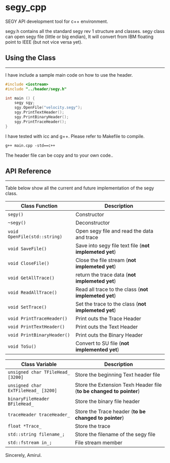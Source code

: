 # segy_cpp
SEGY API development tool for c++ environment.

segy.h contains all the standard segy rev 1 structure and classes. segy class can open segy file (little or big endian), It will convert from IBM floating point to IEEE (but not vice versa yet).

## Using the Class
----
I have include a sample main code on how to use the header.   

~~~C
#include <iostream>
#include "../header/segy.h"

int main () {
	segy sgy;
	sgy.OpenFile("velocity.segy");
	sgy.PrintTextHeader();
	sgy.PrintBinaryHeader();
	sgy.PrintTraceHeader();
}
~~~

I have tested with icc and g++. Please refer to Makefile to compile.

~~~makefile
g++ main.cpp -std==c++
~~~

The header file can be copy and to your own code..

## API Reference
-----
Table below show all the current and future implementation of the segy class.

Class Function              | Description 												|
--------------------------- | --------------------------------------------------------- |
`segy()` 					| Constructor 												|
`~segy()` 					| Deconstructor 											|
`void OpenFile(std::string)`| Open segy file and read the data and trace   				|
`void SaveFile()` 			| Save into segy file text file  (**not implemeted yet**)	|
`void CloseFile()`			| Close the file stream (**not implemeted yet**)  			|
`void GetAllTrace()`		| return the trace data	(**not implemeted yet**) 			|
`void ReadAllTrace()`		| Read all trace to the class	(**not implemeted yet**)	|
`void SetTrace()`			| Set the trace to the class	(**not implemeted yet**)	|
`void PrintTraceHeader()`	| Print outs the Trace Header								|
`void PrintTextHeader()`	| Print outs the Text Header								|
`void PrintBinaryHeader()`	| Print outs the Binary Header								|
`void ToSu()`				| Convert to SU file (**not implemented yet**)				|


Class Variable                      | Description 															| 
----------------------------------- | --------------------------------------------------------------------- |
`unsigned char TFileHead_ [3200]` 	| Store the beginning Text header file  								|
`unsigned char ExTFileHead_ [3200]` | Store the Extension Texh Header file (**to be changed to pointer**) 	|
`binaryFileHeader BFileHead_`		| Store the binary file header   										|
`traceHeader traceHeader_`			| Store the Trace header (**to be changed to pointer**) 				|
`float *Trace_`						| Store the trace  														|
`std::string filename_;` 			| Store the filename of the segy file 									|
`std::fstream in_;`					| File stream member													|


Sincerely,
Amirul.
